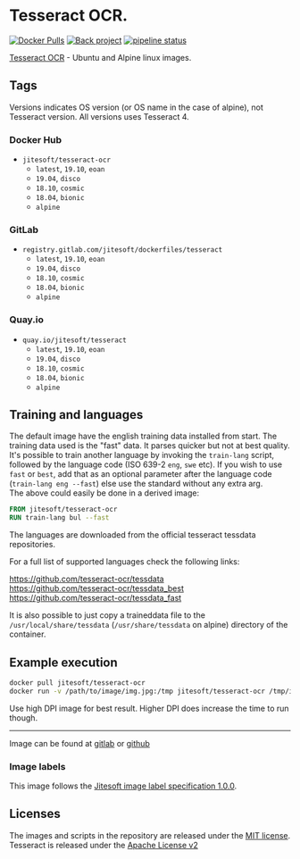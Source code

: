 # Tesseract OCR.

[![Docker Pulls](https://img.shields.io/docker/pulls/jitesoft/tesseract-ocr.svg)](https://cloud.docker.com/u/jitesoft/repository/docker/jitesoft/tesseract-ocr)
[![Back project](https://img.shields.io/badge/Open%20Collective-Tip%20the%20devs!-blue.svg)](https://opencollective.com/jitesoft-open-source)
[![pipeline status](https://gitlab.com/jitesoft/dockerfiles/tesseract/badges/master/pipeline.svg)](https://gitlab.com/jitesoft/dockerfiles/tesseract/commits/master)

[Tesseract OCR](https://github.com/tesseract-ocr/tesseract) - Ubuntu and Alpine linux images.

## Tags

Versions indicates OS version (or OS name in the case of alpine), not Tesseract version. All versions uses Tesseract 4.

### Docker Hub

* `jitesoft/tesseract-ocr`
    * `latest`, `19.10`, `eoan`
    * `19.04`, `disco`
    * `18.10`, `cosmic`
    * `18.04`, `bionic`
    * `alpine`

### GitLab

* `registry.gitlab.com/jitesoft/dockerfiles/tesseract`
    * `latest`, `19.10`, `eoan`
    * `19.04`, `disco`
    * `18.10`, `cosmic`
    * `18.04`, `bionic`
    * `alpine`

### Quay.io

* `quay.io/jitesoft/tesseract`
    * `latest`, `19.10`, `eoan`
    * `19.04`, `disco`
    * `18.10`, `cosmic`
    * `18.04`, `bionic`
    * `alpine`

## Training and languages

The default image have the english training data installed from start. The training data used is the "fast" data. It parses quicker but not at best quality.  
It's possible to train another language by invoking the `train-lang` script, followed by the language code (ISO 639-2 `eng`, `swe` etc). If you wish to use `fast` or `best`, add that as an optional parameter after the language code (`train-lang eng --fast`) else use the standard without any extra arg.  
The above could easily be done in a derived image:

```dockerfile 
FROM jitesoft/tesseract-ocr
RUN train-lang bul --fast
```

The languages are downloaded from the official tesseract tessdata repositories.

For a full list of supported languages check the following links:

https://github.com/tesseract-ocr/tessdata  
https://github.com/tesseract-ocr/tessdata_best  
https://github.com/tesseract-ocr/tessdata_fast  

It is also possible to just copy a traineddata file to the `/usr/local/share/tessdata` (`/usr/share/tessdata` on alpine) directory of the container.

## Example execution

```bash
docker pull jitesoft/tesseract-ocr
docker run -v /path/to/image/img.jpg:/tmp jitesoft/tesseract-ocr /tmp/img.jpg stdout
```

Use high DPI image for best result. Higher DPI does increase the time to run though.

---

Image can be found at [gitlab](https://gitlab.com/jitesoft/dockerfiles/tesseract) or [github](https://github.com/jitesoft/docker-tesseract-ocr)

### Image labels

This image follows the [Jitesoft image label specification 1.0.0](https://gitlab.com/snippets/1866155).

## Licenses

The images and scripts in the repository are released under the [MIT license](https://gitlab.com/jitesoft/dockerfiles/tesseract/blob/master/LICENSE).  
Tesseract is released under the [Apache License v2](https://github.com/tesseract-ocr/tesseract/blob/master/LICENSE)
